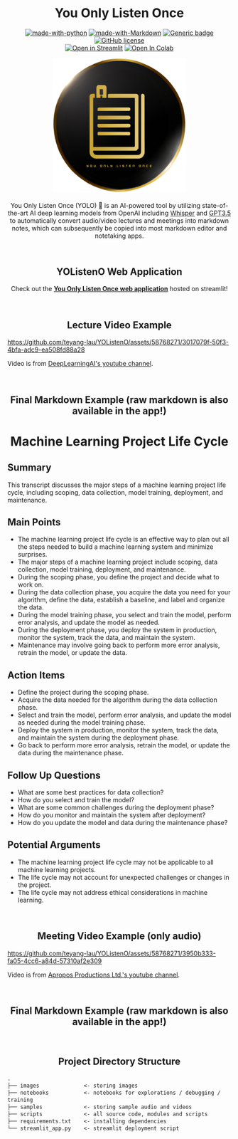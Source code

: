 # <div align="center">You Only Listen Once</div>

<div align="center">

[![made-with-python](https://img.shields.io/badge/Made%20with-Python-blue.svg)](https://www.python.org/)
[![made-with-Markdown](https://img.shields.io/badge/Made%20with-Markdown-1f425f.svg)](http://commonmark.org)
[![Generic badge](https://img.shields.io/badge/STATUS-INPROGRESS-<COLOR>.svg)](https://shields.io/)
[![GitHub license](https://img.shields.io/github/license/teyang-lau/HDB_Resale_Prices.svg)](https://github.com/teyang-lau/YOListenO/blob/main/LICENSE)
<br>
[![Open in Streamlit](https://static.streamlit.io/badges/streamlit_badge_black_white.svg)](https://you-only-edit-once.streamlitapp.com/)
<a href="https://colab.research.google.com/github/teyang-lau/you-only-edit-once/blob/main/notebooks/postprocessing/you_only_edit_once.ipynb"><img src="https://colab.research.google.com/assets/colab-badge.svg" alt="Open In Colab"></a>
</div>

<p align="center">
  <img src="./images/notebook_logo_transparent.png" width="300">
  <br><br>
  You Only Listen Once (YOLO) 🧠 is an AI-powered tool by utilizing state-of-the-art AI deep learning models from OpenAI including <a href="https://github.com/openai/whisper/">Whisper</a> and <a href="https://platform.openai.com/docs/guides/chat">GPT3.5</a> to automatically convert audio/video lectures and meetings into markdown notes, which can subsequently be copied into most markdown editor and notetaking apps.
</p>

<br>


## <div align="center">YOListenO Web Application</div>
  
<div align="center">
  <p>
    Check out the <b><a href="https://you-only-listen-once.streamlitapp.com/">You Only Listen Once web application</a></b> hosted on streamlit!
  </p>
</div>

<br>

## <div align="center">Lecture Video Example</div>
https://github.com/teyang-lau/YOListenO/assets/58768271/3017079f-50f3-4bfa-adc9-ea508fd88a28



Video is from <a href="https://www.youtube.com/watch?v=e69ZWbbsGng">DeepLearningAI's youtube channel</a>.


<br>

## <div align="center">Final Markdown Example (raw markdown is also available in the app!)</div>
  
# <div align="center">Machine Learning Project Life Cycle</div>

## Summary

This transcript discusses the major steps of a machine learning project life cycle, including scoping, data collection, model training, deployment, and maintenance.

## Main Points

- The machine learning project life cycle is an effective way to plan out all the steps needed to build a machine learning system and minimize surprises.
- The major steps of a machine learning project include scoping, data collection, model training, deployment, and maintenance.
- During the scoping phase, you define the project and decide what to work on.
- During the data collection phase, you acquire the data you need for your algorithm, define the data, establish a baseline, and label and organize the data.
- During the model training phase, you select and train the model, perform error analysis, and update the model as needed.
- During the deployment phase, you deploy the system in production, monitor the system, track the data, and maintain the system.
- Maintenance may involve going back to perform more error analysis, retrain the model, or update the data.

## Action Items

- Define the project during the scoping phase.
- Acquire the data needed for the algorithm during the data collection phase.
- Select and train the model, perform error analysis, and update the model as needed during the model training phase.
- Deploy the system in production, monitor the system, track the data, and maintain the system during the deployment phase.
- Go back to perform more error analysis, retrain the model, or update the data during the maintenance phase.

## Follow Up Questions

- What are some best practices for data collection?
- How do you select and train the model?
- What are some common challenges during the deployment phase?
- How do you monitor and maintain the system after deployment?
- How do you update the model and data during the maintenance phase?

## Potential Arguments

- The machine learning project life cycle may not be applicable to all machine learning projects.
- The life cycle may not account for unexpected challenges or changes in the project.
- The life cycle may not address ethical considerations in machine learning.

<br>

## <div align="center">Meeting Video Example (only audio)</div>
https://github.com/teyang-lau/YOListenO/assets/58768271/3950b333-fa05-4cc6-a84d-57310af2e309

Video is from <a href="https://www.youtube.com/watch?v=i8KnCFq4Sw0&t=755s">Apropos Productions Ltd.'s youtube channel</a>.


<br>

## <div align="center">Final Markdown Example (raw markdown is also available in the app!)</div>
  
  
<br>
  
## <div align="center">Project Directory Structure</div>

```
.
├── images              <- storing images
├── notebooks           <- notebooks for explorations / debugging / training
├── samples             <- storing sample audio and videos
├── scripts             <- all source code, modules and scripts
├── requirements.txt    <- installing dependencies   
└── streamlit_app.py    <- streamlit deployment script
```
